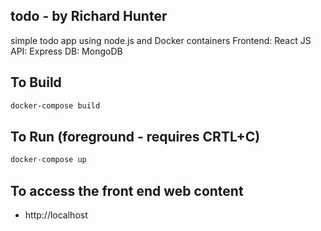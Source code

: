 ## todo - by Richard Hunter
simple todo app using node.js and Docker containers
Frontend: React JS
API: Express
DB: MongoDB

## To Build
```bash
docker-compose build
```

## To Run (foreground - requires CRTL+C)
```bash
docker-compose up
```

## To access the front end web content
* http://localhost



